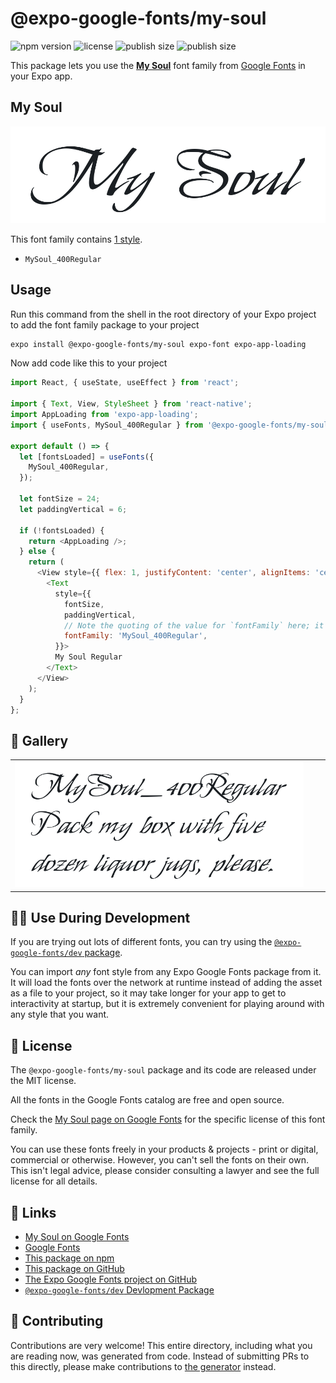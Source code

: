 # @expo-google-fonts/my-soul

![npm version](https://flat.badgen.net/npm/v/@expo-google-fonts/my-soul)
![license](https://flat.badgen.net/github/license/expo/google-fonts)
![publish size](https://flat.badgen.net/packagephobia/install/@expo-google-fonts/my-soul)
![publish size](https://flat.badgen.net/packagephobia/publish/@expo-google-fonts/my-soul)

This package lets you use the [**My Soul**](https://fonts.google.com/specimen/My+Soul) font family from [Google Fonts](https://fonts.google.com/) in your Expo app.

## My Soul

![My Soul](./font-family.png)

This font family contains [1 style](#-gallery).

- `MySoul_400Regular`

## Usage

Run this command from the shell in the root directory of your Expo project to add the font family package to your project
```sh
expo install @expo-google-fonts/my-soul expo-font expo-app-loading
```

Now add code like this to your project
```js
import React, { useState, useEffect } from 'react';

import { Text, View, StyleSheet } from 'react-native';
import AppLoading from 'expo-app-loading';
import { useFonts, MySoul_400Regular } from '@expo-google-fonts/my-soul';

export default () => {
  let [fontsLoaded] = useFonts({
    MySoul_400Regular,
  });

  let fontSize = 24;
  let paddingVertical = 6;

  if (!fontsLoaded) {
    return <AppLoading />;
  } else {
    return (
      <View style={{ flex: 1, justifyContent: 'center', alignItems: 'center' }}>
        <Text
          style={{
            fontSize,
            paddingVertical,
            // Note the quoting of the value for `fontFamily` here; it expects a string!
            fontFamily: 'MySoul_400Regular',
          }}>
          My Soul Regular
        </Text>
      </View>
    );
  }
};

```

## 🔡 Gallery


||||
|-|-|-|
|![MySoul_400Regular](./MySoul_400Regular.ttf.png)||||


## 👩‍💻 Use During Development

If you are trying out lots of different fonts, you can try using the [`@expo-google-fonts/dev` package](https://github.com/expo/google-fonts/tree/master/font-packages/dev#readme).

You can import *any* font style from any Expo Google Fonts package from it. It will load the fonts
over the network at runtime instead of adding the asset as a file to your project, so it may take longer
for your app to get to interactivity at startup, but it is extremely convenient
for playing around with any style that you want.

## 📖 License

The `@expo-google-fonts/my-soul` package and its code are released under the MIT license.

All the fonts in the Google Fonts catalog are free and open source.

Check the [My Soul page on Google Fonts](https://fonts.google.com/specimen/My+Soul) for the specific license of this font family.

You can use these fonts freely in your products & projects - print or digital, commercial or otherwise. However, you can't sell the fonts on their own. This isn't legal advice, please consider consulting a lawyer and see the full license for all details.

## 🔗 Links

- [My Soul on Google Fonts](https://fonts.google.com/specimen/My+Soul)
- [Google Fonts](https://fonts.google.com/)
- [This package on npm](https://www.npmjs.com/package/@expo-google-fonts/my-soul)
- [This package on GitHub](https://github.com/expo/google-fonts/tree/master/font-packages/my-soul)
- [The Expo Google Fonts project on GitHub](https://github.com/expo/google-fonts)
- [`@expo-google-fonts/dev` Devlopment Package](https://github.com/expo/google-fonts/tree/master/font-packages/dev)

## 🤝 Contributing

Contributions are very welcome! This entire directory, including what you are reading now, was generated from code. Instead of submitting PRs to this directly, please make contributions to [the generator](https://github.com/expo/google-fonts/tree/master/packages/generator) instead.
